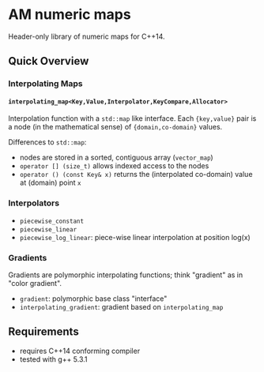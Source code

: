 AM numeric maps
==============

Header-only library of numeric maps for C++14.


## Quick Overview

### Interpolating Maps

#### ```interpolating_map<Key,Value,Interpolator,KeyCompare,Allocator>```
  Interpolation function with a ```std::map``` like interface. Each ```{key,value}``` pair is a node (in the mathematical sense) of ```{domain,co-domain}``` values.

Differences to ```std::map```:
  - nodes are stored in a sorted, contiguous array (```vector_map```)
  - ```operator [] (size_t)``` allows indexed access to the nodes
  - ```operator () (const Key& x)``` returns the (interpolated co-domain) value at (domain) point ```x```


### Interpolators
  - ```piecewise_constant``` 
  - ```piecewise_linear``` 
  - ```piecewise_log_linear```: piece-wise linear interpolation at position log(x)


### Gradients
  Gradients are polymorphic interpolating functions; think "gradient" as in "color gradient".

  - ```gradient```: polymorphic base class "interface"
  - ```interpolating_gradient```: gradient based on ```interpolating_map```



## Requirements
  - requires C++14 conforming compiler
  - tested with g++ 5.3.1


